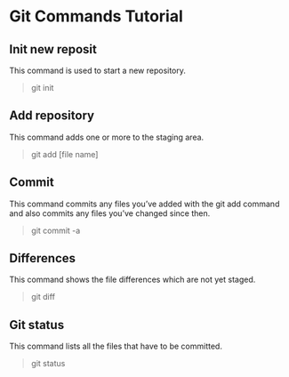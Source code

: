 # **Git Commands Tutorial**

## Init new reposit

This command is used to start a new repository.

> git init

## Add repository

This command adds one or more to the staging area.

> git add [file name]

## Commit

This command commits any files you’ve added with the git add command and also commits any files you’ve changed since then.
> git commit -a

## Differences 
This command shows the file differences which are not yet staged.
>git diff

## Git status
This command lists all the files that have to be committed.
>git status